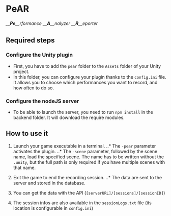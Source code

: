 # PeAR
###### __**Pe**__rformance __**A**__nalyzer __**R**__eporter

## Required steps

### Configure the Unity plugin

* First, you have to add the `pear` folder to the `Assets` folder of your Unity project.
* In this folder, you can configure your plugin thanks to the `config.ini` file. It allows you to choose which performances you want to record, and how often to do so.

### Configure the nodeJS server

* To be able to launch the server, you need to run `npm install` in the backend folder. It will download the require modules.

## How to use it

1. Launch your game executable in a terminal.
..* The `-pear` parameter activates the plugin.
..* The `-scene` parameter, followed by the scene name, load the specified scene. The name has to be written without the `.unity`, but the full path is only required if you have multiple scenes with that name.

2. Exit the game to end the recording session.
..* The data are sent to the server and stored in the database.

3. You can get the data with the API (`[serverURL]/[sessions]/[sessionID]`)

4. The session infos are also available in the `sessionLogs.txt` file (its location is configurable in `config.ini`)
